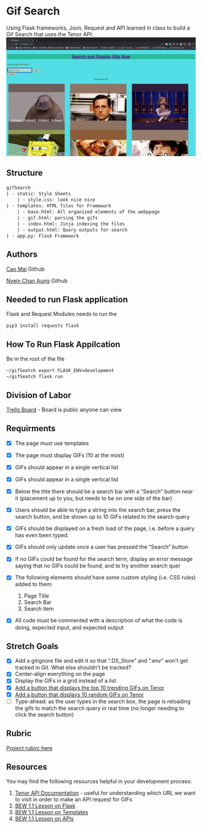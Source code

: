 # Gif Search 
Using Flask frameworks, Json, Request and API learned in class to build a Gif Search that uses the Tenor API:
![Image of page](/img/gifPage.png)
## Structure
```
gifSearch
| - static: Style Sheets
    | - style.css: look nice nice
| - templates: HTML files for Framework
    | - base.html: All organized elements of the webppage
    | - gif.html: parsing the gifs
    | - index.html: Jinja indexing the files
    | - output.html: Query outputs for search
| - app.py: Flask Framework
```

## Authors
[Cao Mai](github.com/NinjaAung) Github

[Nyein Chan Aung](github.com/caocmai) Github

## Needed to run Flask application
Flask and Request Modules needs to run the

```
pip3 install requests flask
```

## How To Run Flask Appilcation
Be in the root of the file

```
~/gifSeatch export FLASK_ENV=development
~/gifSeatch flask run
```

## Division of Labor
[Trello Board](https://trello.com/b/TGQ3SeYq/gifsearch) - Board is public anyone can view

## Requirments
- [x] The page must use templates
- [x] The page must display GIFs (10 at the most)
- [x] GIFs should appear in a single vertical list
- [x] GIFs should appear in a single vertical list
- [x] Below the title there should be a search bar with a “Search” button near it (placement up to you, but needs to be on one side of the bar)
- [x] Users should be able to type a string into the search bar, press the search button, and be shown up to 10 GIFs related to the search query
- [x] GIFs should be displayed on a fresh load of the page, i.e. before a query has even been typed.
- [x] GIFs should only update once a user has pressed the “Search” button
- [X] If no GIFs could be found for the search term, display an error message saying that no GIFs could be found, and to try another search quer
- [x] The following elements should have some custom styling (i.e. CSS rules) added to them:
    1. Page Title
    2. Search Bar
    3. Search item
- [x] All code must be commented with a description of what the code is doing, expected input, and expected output


## Stretch Goals
- [x] Add a gitignore file and edit it so that “.DS_Store” and “.env” won’t get tracked in Git. What else shouldn't be tracked?
- [x] Center-align everything on the page
- [x] Display the GIFs in a grid instead of a list
- [x] [Add a button that displays the top 10 trending GIFs on Tenor](https://tenor.com/gifapi/documentation#endpoints-trendinggifs)
- [x] [Add a button that displays 10 random GIFs on Tenor](https://tenor.com/gifapi/documentation#endpoints-random)
- [ ] Type-ahead: as the user types in the search box, the page is reloading the gifs to match the search query in real time (no longer needing to click the search button)

## Rubric
[Project rubirc here](https://docs.google.com/document/d/1u8zn_w9kQceK1y0f0F6QEWWgP8T7KRsQvQOIvlzyMi0/edit)


## Resources

You may find the following resources helpful in your development process:

1. [Tenor API Documentation](https://tenor.com/gifapi/documentation) - useful for understanding which URL we want to visit in order to make an API request for GIFs
2. [BEW 1.1 Lesson on Flask](https://make-school-courses.github.io/BEW-1.1-RESTful-and-Resourceful-MVC-Architecture/#/./Lessons/03-Intro-to-Flask/README)
3. [BEW 1.1 Lesson on Templates](https://make-school-courses.github.io/BEW-1.1-RESTful-and-Resourceful-MVC-Architecture/#/./Lessons/04-Flask-Templating/README)
4. [BEW 1.1 Lesson on APIs](https://make-school-courses.github.io/BEW-1.1-RESTful-and-Resourceful-MVC-Architecture/#/./Lessons/05-URLs-HTTP-REST-and-Reading-Errors/README)
